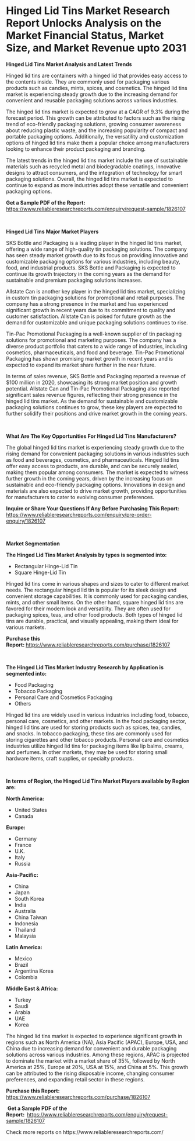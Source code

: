 <p><h1>Hinged Lid Tins Market Research Report Unlocks Analysis on the Market Financial Status, Market Size, and Market Revenue upto 2031</h1></p><p><strong>Hinged Lid Tins Market Analysis and Latest Trends</strong></p>
<p><p>Hinged lid tins are containers with a hinged lid that provides easy access to the contents inside. They are commonly used for packaging various products such as candies, mints, spices, and cosmetics. The hinged lid tins market is experiencing steady growth due to the increasing demand for convenient and reusable packaging solutions across various industries.</p><p>The hinged lid tins market is expected to grow at a CAGR of 9.3% during the forecast period. This growth can be attributed to factors such as the rising trend of eco-friendly packaging solutions, growing consumer awareness about reducing plastic waste, and the increasing popularity of compact and portable packaging options. Additionally, the versatility and customization options of hinged lid tins make them a popular choice among manufacturers looking to enhance their product packaging and branding.</p><p>The latest trends in the hinged lid tins market include the use of sustainable materials such as recycled metal and biodegradable coatings, innovative designs to attract consumers, and the integration of technology for smart packaging solutions. Overall, the hinged lid tins market is expected to continue to expand as more industries adopt these versatile and convenient packaging options.</p></p>
<p><strong>Get a Sample PDF of the Report:&nbsp;</strong> <a href="https://www.reliableresearchreports.com/enquiry/request-sample/1826107">https://www.reliableresearchreports.com/enquiry/request-sample/1826107</a></p>
<p>&nbsp;</p>
<p><strong>Hinged Lid Tins Major Market Players</strong></p>
<p><p>SKS Bottle and Packaging is a leading player in the hinged lid tins market, offering a wide range of high-quality tin packaging solutions. The company has seen steady market growth due to its focus on providing innovative and customizable packaging options for various industries, including beauty, food, and industrial products. SKS Bottle and Packaging is expected to continue its growth trajectory in the coming years as the demand for sustainable and premium packaging solutions increases.</p><p>Allstate Can is another key player in the hinged lid tins market, specializing in custom tin packaging solutions for promotional and retail purposes. The company has a strong presence in the market and has experienced significant growth in recent years due to its commitment to quality and customer satisfaction. Allstate Can is poised for future growth as the demand for customizable and unique packaging solutions continues to rise.</p><p>Tin-Pac Promotional Packaging is a well-known supplier of tin packaging solutions for promotional and marketing purposes. The company has a diverse product portfolio that caters to a wide range of industries, including cosmetics, pharmaceuticals, and food and beverage. Tin-Pac Promotional Packaging has shown promising market growth in recent years and is expected to expand its market share further in the near future.</p><p>In terms of sales revenue, SKS Bottle and Packaging reported a revenue of $100 million in 2020, showcasing its strong market position and growth potential. Allstate Can and Tin-Pac Promotional Packaging also reported significant sales revenue figures, reflecting their strong presence in the hinged lid tins market. As the demand for sustainable and customizable packaging solutions continues to grow, these key players are expected to further solidify their positions and drive market growth in the coming years.</p></p>
<p>&nbsp;</p>
<p><strong>What Are The Key Opportunities For Hinged Lid Tins Manufacturers?</strong></p>
<p><p>The global hinged lid tins market is experiencing steady growth due to the rising demand for convenient packaging solutions in various industries such as food and beverages, cosmetics, and pharmaceuticals. Hinged lid tins offer easy access to products, are durable, and can be securely sealed, making them popular among consumers. The market is expected to witness further growth in the coming years, driven by the increasing focus on sustainable and eco-friendly packaging options. Innovations in design and materials are also expected to drive market growth, providing opportunities for manufacturers to cater to evolving consumer preferences.</p></p>
<p><strong>Inquire or Share Your Questions If Any Before Purchasing This Report:</strong> <a href="https://www.reliableresearchreports.com/enquiry/pre-order-enquiry/1826107">https://www.reliableresearchreports.com/enquiry/pre-order-enquiry/1826107</a></p>
<p>&nbsp;</p>
<p><strong>Market Segmentation</strong></p>
<p><strong>The Hinged Lid Tins Market Analysis by types is segmented into:</strong></p>
<p><ul><li>Rectangular Hinge-Lid Tin</li><li>Square Hinge-Lid Tin</li></ul></p>
<p><p>Hinged lid tins come in various shapes and sizes to cater to different market needs. The rectangular hinged lid tin is popular for its sleek design and convenient storage capabilities. It is commonly used for packaging candies, mints, and other small items. On the other hand, square hinged lid tins are favored for their modern look and versatility. They are often used for packaging spices, teas, and other food products. Both types of hinged lid tins are durable, practical, and visually appealing, making them ideal for various markets.</p></p>
<p><strong>Purchase this Report:&nbsp;</strong><a href="https://www.reliableresearchreports.com/purchase/1826107">https://www.reliableresearchreports.com/purchase/1826107</a></p>
<p>&nbsp;</p>
<p><strong>The Hinged Lid Tins Market Industry Research by Application is segmented into:</strong></p>
<p><ul><li>Food Packaging</li><li>Tobacco Packaging</li><li>Personal Care and Cosmetics Packaging</li><li>Others</li></ul></p>
<p><p>Hinged lid tins are widely used in various industries including food, tobacco, personal care, cosmetics, and other markets. In the food packaging sector, hinged lid tins are used for storing products such as spices, tea, candies, and snacks. In tobacco packaging, these tins are commonly used for storing cigarettes and other tobacco products. Personal care and cosmetics industries utilize hinged lid tins for packaging items like lip balms, creams, and perfumes. In other markets, they may be used for storing small hardware items, craft supplies, or specialty products.</p></p>
<p>&nbsp;</p>
<p><strong>In terms of Region, the Hinged Lid Tins Market Players available by Region are:</strong></p>
<p>
    <p> <strong> North America: </strong>
        <ul>
            <li>United States</li>
            <li>Canada</li>
        </ul>
        </p> 
    <p> <strong> Europe: </strong>
        <ul>
            <li>Germany</li>
            <li>France</li>
            <li>U.K.</li>
            <li>Italy</li>
            <li>Russia</li>
        </ul>
        </p> 
    <p> <strong> Asia-Pacific: </strong>
        <ul>
            <li>China</li>
            <li>Japan</li>
            <li>South Korea</li>
            <li>India</li>
            <li>Australia</li>
            <li>China Taiwan</li>
            <li>Indonesia</li>
            <li>Thailand</li>
            <li>Malaysia</li>
        </ul>
        </p> 
    <p> <strong> Latin America: </strong>
        <ul>
            <li>Mexico</li>
            <li>Brazil</li>
            <li>Argentina Korea</li>
            <li>Colombia</li>
        </ul>
        </p> 
    <p> <strong> Middle East & Africa: </strong>
        <ul>
            <li>Turkey</li>
            <li>Saudi</li>
            <li>Arabia</li>
            <li>UAE</li>
            <li>Korea</li>
        </ul>
    </p>
    </p>
<p><p>The hinged lid tins market is expected to experience significant growth in regions such as North America (NA), Asia Pacific (APAC), Europe, USA, and China due to increasing demand for convenient and durable packaging solutions across various industries. Among these regions, APAC is projected to dominate the market with a market share of 35%, followed by North America at 25%, Europe at 20%, USA at 15%, and China at 5%. This growth can be attributed to the rising disposable income, changing consumer preferences, and expanding retail sector in these regions.</p></p>
<p><strong>Purchase this Report: </strong><a href="https://www.reliableresearchreports.com/purchase/1826107">https://www.reliableresearchreports.com/purchase/1826107</a></p>
<p>&nbsp;<strong>Get a Sample PDF of the Report:&nbsp;&nbsp;</strong><a href="https://www.reliableresearchreports.com/enquiry/request-sample/1826107">https://www.reliableresearchreports.com/enquiry/request-sample/1826107</a></p>
<p><strong></strong></p>
<p>Check more reports on https://www.reliableresearchreports.com/</p>